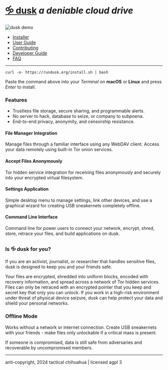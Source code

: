 # [🝰 dusk](https://rundusk.org) *a deniable cloud drive*

![dusk demo](https://github.com/user-attachments/assets/41bde292-ae90-4a08-83e6-6a49ec4ab083)

* [Installer](install.sh)
* [User Guide](howto.md)
* [Contributing](contribute.md)
* [Developer Guide](hacking.md)
* [FAQ](faq.md)

---

```
curl -o- https://rundusk.org/install.sh | bash
```

Paste the command above into your *Terminal* on **macOS** or **Linux** and press *Enter* to install.

### Features

* Trustless file storage, secure sharing, and programmable alerts.
* No server to hack, database to seize, or company to subpoena.
* End-to-end privacy, anonymity, and censorship resistance.

#### File Manager Integration

Manage files through a familiar interface using any WebDAV client. Access your data remotely using built-in Tor onion services.

#### Accept Files Anonymously

Tor hidden service integration for receiving files anonymously and securely into your encrypted virtual filesystem.

#### Settings Application

Simple desktop menu to manage settings, link other devices, and use a graphical wizard for creating USB sneakernets completely offline.

#### Command Line Interface

Command line for power users to connect your network, encrypt, shred, store, retrace your files, and build applications on dusk.

### Is 🝰 dusk for you?

If you are an activist, journalist, or researcher that handles sensitive files, dusk is designed to keep you and your friends safe.

Your files are encrypted, shredded into uniform blocks, encoded with recovery information, and spread across a network of Tor hidden services. Files can only be retraced with an encrypted pointer that you keep and secret key that only you can unlock. If you work in a high-risk environment under threat of physical device seizure, dusk can help protect your data and shield your personal networks.

### Offline Mode

Works without a network or internet connection. Create USB sneakernets with your friends - make files only unlockable if a critical mass is present.

If someone is compromised, data is still safe from adversaries and recoverable by uncompromised members.

---

anti-copyright, 2024 tactical chihuahua | licensed agpl 3

